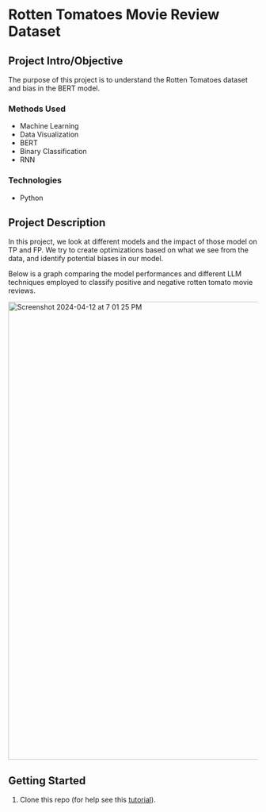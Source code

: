 
# Rotten Tomatoes Movie Review Dataset

## Project Intro/Objective
The purpose of this project is to understand the Rotten Tomatoes dataset and bias in the BERT model. 

### Methods Used
* Machine Learning
* Data Visualization
* BERT
* Binary Classification
* RNN

### Technologies
* Python

## Project Description
In this project, we look at different models and the impact of those model on TP and FP. We try to create optimizations based on what we see from the data, and identify potential biases in our model. 

Below is a graph comparing the model performances and different LLM techniques employed to classify positive and negative rotten tomato movie reviews. 

<img width="923" alt="Screenshot 2024-04-12 at 7 01 25 PM" src="https://github.com/agbennett-bse/rotten_tomatoes/assets/145025558/6f062e7a-07b1-4537-8f01-f9000528bdc0">

## Getting Started

1. Clone this repo (for help see this [tutorial](https://help.github.com/articles/cloning-a-repository/)).
    
